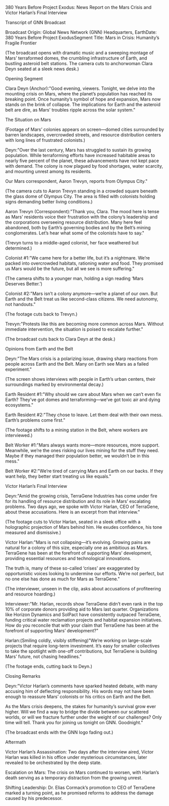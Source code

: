 380 Years Before Project Exodus: News Report on the Mars Crisis and Victor Harlan’s Final Interview

Transcript of GNN Broadcast

Broadcast Origin: Global News Network (GNN) Headquarters, EarthDate: 380 Years Before Project ExodusSegment Title: Mars in Crisis: Humanity’s Fragile Frontier

(The broadcast opens with dramatic music and a sweeping montage of Mars’ terraformed domes, the crumbling infrastructure of Earth, and bustling asteroid belt stations. The camera cuts to anchorwoman Clara Deyn seated at a sleek news desk.)

Opening Segment

Clara Deyn (Anchor):"Good evening, viewers. Tonight, we delve into the mounting crisis on Mars, where the planet’s population has reached its breaking point. Once humanity’s symbol of hope and expansion, Mars now stands on the brink of collapse. The implications for Earth and the asteroid belt are dire, as Mars’ troubles ripple across the solar system."

The Situation on Mars

(Footage of Mars’ colonies appears on screen—domed cities surrounded by barren landscapes, overcrowded streets, and resource distribution centers with long lines of frustrated colonists.)

Deyn:"Over the last century, Mars has struggled to sustain its growing population. While terraforming efforts have increased habitable areas to nearly five percent of the planet, these advancements have not kept pace with demand. The colony is now plagued by food shortages, water scarcity, and mounting unrest among its residents.

Our Mars correspondent, Aaron Trevyn, reports from Olympus City."

(The camera cuts to Aaron Trevyn standing in a crowded square beneath the glass dome of Olympus City. The area is filled with colonists holding signs demanding better living conditions.)

Aaron Trevyn (Correspondent):"Thank you, Clara. The mood here is tense as Mars’ residents voice their frustration with the colony’s leadership and the corporations overseeing resource distribution. Many here feel abandoned, both by Earth’s governing bodies and by the Belt’s mining conglomerates. Let’s hear what some of the colonists have to say."

(Trevyn turns to a middle-aged colonist, her face weathered but determined.)

Colonist #1:"We came here for a better life, but it’s a nightmare. We’re packed into overcrowded habitats, rationing water and food. They promised us Mars would be the future, but all we see is more suffering."

(The camera shifts to a younger man, holding a sign reading ‘Mars Deserves Better.’)

Colonist #2:"Mars isn’t a colony anymore—we’re a planet of our own. But Earth and the Belt treat us like second-class citizens. We need autonomy, not handouts."

(The footage cuts back to Trevyn.)

Trevyn:"Protests like this are becoming more common across Mars. Without immediate intervention, the situation is poised to escalate further."

(The broadcast cuts back to Clara Deyn at the desk.)

Opinions from Earth and the Belt

Deyn:"The Mars crisis is a polarizing issue, drawing sharp reactions from people across Earth and the Belt. Many on Earth see Mars as a failed experiment."

(The screen shows interviews with people in Earth’s urban centers, their surroundings marked by environmental decay.)

Earth Resident #1:"Why should we care about Mars when we can’t even fix Earth? They’ve got domes and terraforming—we’ve got toxic air and dying ecosystems."

Earth Resident #2:"They chose to leave. Let them deal with their own mess. Earth’s problems come first."

(The footage shifts to a mining station in the Belt, where workers are interviewed.)

Belt Worker #1:"Mars always wants more—more resources, more support. Meanwhile, we’re the ones risking our lives mining for the stuff they need. Maybe if they managed their population better, we wouldn’t be in this mess."

Belt Worker #2:"We’re tired of carrying Mars and Earth on our backs. If they want help, they better start treating us like equals."

Victor Harlan’s Final Interview

Deyn:"Amid the growing crisis, TerraGene Industries has come under fire for its handling of resource distribution and its role in Mars’ escalating problems. Two days ago, we spoke with Victor Harlan, CEO of TerraGene, about these accusations. Here is an excerpt from that interview."

(The footage cuts to Victor Harlan, seated in a sleek office with a holographic projection of Mars behind him. He exudes confidence, his tone measured and dismissive.)

Victor Harlan:"Mars is not collapsing—it’s evolving. Growing pains are natural for a colony of this size, especially one as ambitious as Mars. TerraGene has been at the forefront of supporting Mars’ development, providing essential resources and technological innovations.

The truth is, many of these so-called ‘crises’ are exaggerated by opportunistic voices looking to undermine our efforts. We’re not perfect, but no one else has done as much for Mars as TerraGene."

(The interviewer, unseen in the clip, asks about accusations of profiteering and resource hoarding.)

Interviewer:"Mr. Harlan, records show TerraGene didn’t even rank in the top 10% of corporate donors providing aid to Mars last quarter. Organizations like Horizon Dynamics and SolPact have consistently outpaced TerraGene, funding critical water reclamation projects and habitat expansion initiatives. How do you reconcile that with your claim that TerraGene has been at the forefront of supporting Mars’ development?"

Harlan:(Smiling coldly, visibly stiffening)"We’re working on large-scale projects that require long-term investment. It’s easy for smaller collectives to take the spotlight with one-off contributions, but TerraGene is building Mars’ future, not chasing headlines."

(The footage ends, cutting back to Deyn.)

Closing Remarks

Deyn:"Victor Harlan’s comments have sparked heated debate, with many accusing him of deflecting responsibility. His words may not have been enough to reassure Mars’ colonists or his critics on Earth and the Belt.

As the Mars crisis deepens, the stakes for humanity’s survival grow ever higher. Will we find a way to bridge the divide between our scattered worlds, or will we fracture further under the weight of our challenges? Only time will tell. Thank you for joining us tonight on GNN. Goodnight."

(The broadcast ends with the GNN logo fading out.)

Aftermath

Victor Harlan’s Assassination: Two days after the interview aired, Victor Harlan was killed in his office under mysterious circumstances, later revealed to be orchestrated by the deep state.

Escalation on Mars: The crisis on Mars continued to worsen, with Harlan’s death serving as a temporary distraction from the growing unrest.

Shifting Leadership: Dr. Elias Cormack’s promotion to CEO of TerraGene marked a turning point, as he promised reforms to address the damage caused by his predecessor.
